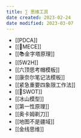 ```yaml
---
title: ∑ 思维工具
date created: 2023-02-24
date modified: 2023-03-07
---
```

- [[PDCA]]
- [[🔡MECE]]
- [[📚金字塔原理]]
- [[5W2H]]
- [[六顶思考帽模板]]
- [[康奈尔笔记法模板]]
- [[紧急重要四象限工作法]]
- [[🔡SWOT]]
- [[冰山模型]]
- [[第一性原理]]
- [[奥卡姆剃刀]]
- [[地图不是疆域]]
- [[金线思维]]
